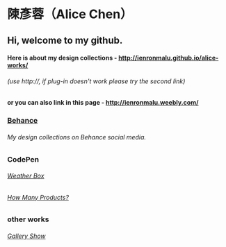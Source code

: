 <!--# alice-works-->
# 陳彥蓉（Alice Chen）

## Hi, welcome to my github.

#### Here is about my design collections - http://ienronmalu.github.io/alice-works/  
######	(use http://, if plug-in doesn't work please try the second link)

#### or you can also link in this page - http://ienronmalu.weebly.com/  

<!--### Resume
cooming soon.-->

### <a href="https://www.behance.net/ienronmalu0fe1" target="_blank">Behance</a>  
######	My design collections on Behance social media.

### CodePen
######	<a href="https://codepen.io/ienronmalu/pen/rwvQKx/" target="_blank">Weather Box</a>
######	<a href="https://codepen.io/ienronmalu/pen/NvPmQz/" target="_blank">How Many Products?</a>

### other works
######	<a href="https://ienronmalu.github.io/alice-works/others/galleryshow/" target="_blank">Gallery Show</a>

